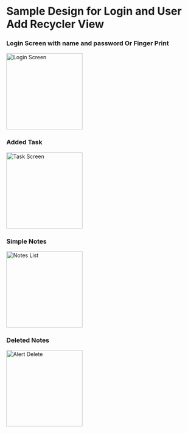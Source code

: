 # Sample Design for Login and User Add Recycler View
### Login Screen with name and password Or Finger Print
<img src="https://m7madmagdy.github.io/pages/fingerPrint%20Login.png" alt="Login Screen" style="width:200px;"/>


### Added Task
<img src="https://m7madmagdy.github.io/pages/task.png" alt="Task Screen" style="width:200px;"/>


### Simple Notes
<img src="https://m7madmagdy.github.io/pages/note.png" alt="Notes List" style="width:200px;"/>


### Deleted Notes
<img src="https://m7madmagdy.github.io/pages/alert.png" alt="Alert Delete" style="width:200px;"/>
